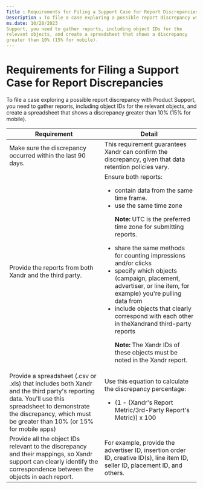 ```yaml
---
Title : Requirements for Filing a Support Case for Report Discrepancies
Description : To file a case exploring a possible report discrepancy with Product
ms.date: 10/28/2023
Support, you need to gather reports, including object IDs for the
relevant objects, and create a spreadsheet that shows a discrepancy
greater than 10% (15% for mobile).
---
```



# Requirements for Filing a Support Case for Report Discrepancies



To file a case exploring a possible report discrepancy with Product
Support, you need to gather reports, including object IDs for the
relevant objects, and create a spreadsheet that shows a discrepancy
greater than 10% (15% for mobile).

<table
id="requirements-for-filing-a-support-case-for-report-discrepancies__table_sbc_pfz_jgb"
class="table frame-all">
<colgroup>
<col style="width: 50%" />
<col style="width: 50%" />
</colgroup>
<thead class="thead">
<tr class="header row">
<th
id="requirements-for-filing-a-support-case-for-report-discrepancies__table_sbc_pfz_jgb__entry__1"
class="entry"><strong>Requirement</strong></th>
<th
id="requirements-for-filing-a-support-case-for-report-discrepancies__table_sbc_pfz_jgb__entry__2"
class="entry"><strong>Detail</strong></th>
</tr>
</thead>
<tbody class="tbody">
<tr class="odd row">
<td class="entry"
headers="requirements-for-filing-a-support-case-for-report-discrepancies__table_sbc_pfz_jgb__entry__1">Make
sure the discrepancy occurred within the last 90 days.</td>
<td class="entry"
headers="requirements-for-filing-a-support-case-for-report-discrepancies__table_sbc_pfz_jgb__entry__2">This
requirement guarantees Xandr can confirm the
discrepancy, given that data retention policies vary.</td>
</tr>
<tr class="even row">
<td class="entry"
headers="requirements-for-filing-a-support-case-for-report-discrepancies__table_sbc_pfz_jgb__entry__1">Provide
the reports from both Xandr and the third party.
<strong></strong></td>
<td class="entry"
headers="requirements-for-filing-a-support-case-for-report-discrepancies__table_sbc_pfz_jgb__entry__2">Ensure
both reports:
<ul>
<li>contain data from the same time frame.</li>
<li>use the same time zone

<b>Note:</b> UTC is the preferred time zone
for submitting reports.
</li>
<li>share the same methods for counting impressions and/or clicks</li>
<li>specify which objects (campaign, placement, advertiser, or line
item, for example) you're pulling data from</li>
<li>include objects that clearly correspond with each other in the<span
class="ph">Xandrand third-party reports

<b>Note:</b> The Xandr
IDs of these objects must be noted in the Xandr
report.
</li>
</ul></td>
</tr>
<tr class="odd row">
<td class="entry"
headers="requirements-for-filing-a-support-case-for-report-discrepancies__table_sbc_pfz_jgb__entry__1">Provide
a spreadsheet (.csv or .xls) that includes both <span
class="ph">Xandr and the third party's reporting data. You'll use
this spreadsheet to demonstrate the discrepancy, which must be greater
than 10% (or 15% for mobile apps)</td>
<td class="entry"
headers="requirements-for-filing-a-support-case-for-report-discrepancies__table_sbc_pfz_jgb__entry__2">Use
this equation to calculate the discrepancy percentage:
<ul>
<li><span class="ph equation-inline">(1 - (<span
class="ph">Xandr's Report Metric/3rd-Party Report's Metric)) x
100</li>
</ul></td>
</tr>
<tr class="even row">
<td class="entry"
headers="requirements-for-filing-a-support-case-for-report-discrepancies__table_sbc_pfz_jgb__entry__1">Provide
all the object IDs relevant to the discrepancy and their mappings, so
Xandr support can clearly identify the
correspondence between the objects in each report.</td>
<td class="entry"
headers="requirements-for-filing-a-support-case-for-report-discrepancies__table_sbc_pfz_jgb__entry__2">For
example, provide the advertiser ID, insertion order ID, creative ID(s),
line item ID, seller ID, placement ID, and others.</td>
</tr>
</tbody>
</table>




